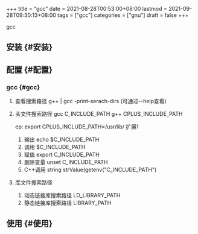 +++
title = "gcc"
date = 2021-08-28T00:53:00+08:00
lastmod = 2021-09-28T09:30:13+08:00
tags = ["gcc"]
categories = ["gnu"]
draft = false
+++

gcc

<!--more-->


## 安装 {#安装}


## 配置 {#配置}


### gcc {#gcc}

1.  查看搜索路径
    g++ | gcc -print-serach-dirs (可通过--help查看)
2.  头文件搜索路径
    gcc  C\_INCLUDE\_PATH
    g++  CPLUS\_INCLUDE\_PATH

    ep: export CPLUS\_INCLUDE\_PATH=/usr/lib/
    <span class="underline">扩展1</span>

    1.  输出 echo $C\_INCLUDE\_PATH
    2.  调用 $C\_INCLUDE\_PATH
    3.  赋值 export C\_INCLUDE\_PATH
    4.  删除变量 unset C\_INCLUDE\_PATH
    5.  C++调用 string strValue(getenv("C\_INCLUDE\_PATH")
3.  库文件搜索路径
    1.  动态链接库搜索路径
        LD\_LIBRARY\_PATH
    2.  静态链接库搜索路径
        LIBRARY\_PATH


## 使用 {#使用}